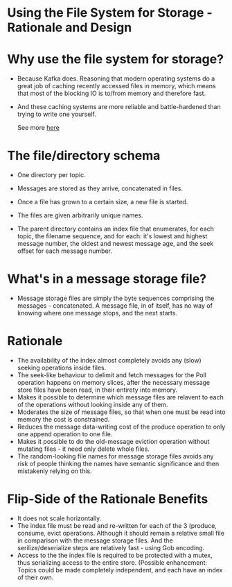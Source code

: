 # Using the File System for Storage - Rationale and Design

# Why use the file system for storage?

- Because Kafka does. Reasoning that modern operating systems do a great 
  job of caching recently accessed files in memory, which means that most of 
  the blocking IO is to/from memory and therefore fast.

- And these caching systems are more reliable and battle-hardened than trying to
  write one yourself.

  See more [here](https://medium.freecodecamp.org/what-makes-apache-kafka-so-fast-a8d4f94ab145)

# The file/directory schema

- One directory per topic.
- Messages are stored as they arrive, concatenated in files.
- Once a file has grown to a certain size, a new file is started.
- The files are given arbitrarily unique names.

- The parent directory contains an index file that enumerates, for each topic,
  the filename sequence, and for each: it's lowest and highest message 
  number, the oldest and newest message age, and the seek offset for each
  message number.

# What's in a message storage file?

- Message storage files are simply the byte sequences comprising the messages -
  concatenated. A message file, in of itself, has no way of knowing where
  one message stops, and the next starts.

# Rationale

- The availability of the index almost completely avoids any (slow) seeking 
  operations inside files.
- The seek-like behaviour to delimit and fetch messages for the Poll operation
  happens on memory slices, after the necessary message store 
  files have been read, in their entirety into memory.
- Makes it possible to determine which message files are relavent to each of the
  operations without looking inside any of them.
- Moderates the size of message files, so that when one must be read into memory 
  the cost is constrained.
- Reduces the message data-writing cost of the produce operation to only one 
  append operation to one file.
- Makes it possible to do the old-message eviction operation without mutating
  files - it need only delete whole files.
- The random-looking file names for message storage files avoids any risk of
  people thinking the names have semantic significance and then mistakenly 
  relying on this.

# Flip-Side of the Rationale Benefits
- It does not scale horizontally.
- The index file must be read and re-written for each of the 3 
  (produce, consume, evict operations. Although it should remain a 
  relative small file in comparison with the message storage files. And the
  serilize/deserialize steps are relatively fast - using Gob encoding.
- Access to the the index file is required to be protected with a mutex, thus 
  serializing access to the entire store.  (Possible enhancement: Topics could 
  be made completely independent, and each have an index of their own.
